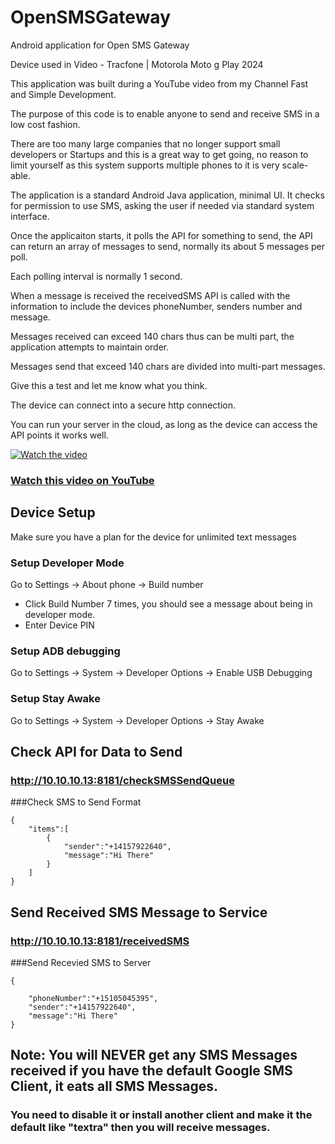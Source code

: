 # OpenSMSGateway

Android application for Open SMS Gateway

Device used in Video - Tracfone | Motorola Moto g Play 2024

This application was built during a YouTube video from my Channel Fast and Simple Development.

The purpose of this code is to enable anyone to send and receive SMS in a low cost fashion.

There are too many large companies that no longer support small developers or Startups and this is a great way to get going, no reason to limit yourself as this system supports multiple phones to it is very scale-able.

The application is a standard Android Java application, minimal UI. It checks for permission to use SMS, asking the user if needed via standard system interface.

Once the applicaiton starts, it polls the API for something to send, the API can return an array of messages to send, normally its about 5 messages per poll.

Each polling interval is normally 1 second.

When a message is received the receivedSMS API is called with the information to include the devices phoneNumber, senders number and message.

Messages received can exceed 140 chars thus can be multi part, the application attempts to maintain order.

Messages send that exceed 140 chars are divided into multi-part messages.

Give this a test and let me know what you think.

The device can connect into a secure http connection.

You can run your server in the cloud, as long as the device can access the API points it works well.

[![Watch the video](https://img.youtube.com/vi/8GJlIzKESlA/maxresdefault.jpg)](https://youtu.be/8GJlIzKESlA)

### [Watch this video on YouTube](https://youtu.be/8GJlIzKESlA)

## Device Setup

Make sure you have a plan for the device for unlimited text messages

### Setup Developer Mode

Go to Settings -> About phone -> Build number

- Click Build Number 7 times, you should see a message about being in developer mode.
- Enter Device PIN

### Setup ADB debugging

Go to Settings -> System -> Developer Options -> Enable USB Debugging

### Setup Stay Awake

Go to Settings -> System -> Developer Options -> Stay Awake

## Check API for Data to Send

### http://10.10.10.13:8181/checkSMSSendQueue

###Check SMS to Send Format

```
{
    "items":[
        {
            "sender":"+14157922640",
            "message":"Hi There"
        }
    ]
}
```

## Send Received SMS Message to Service

### http://10.10.10.13:8181/receivedSMS

###Send Recevied SMS to Server

```
{

    "phoneNumber":"+15105045395",
    "sender":"+14157922640",
    "message":"Hi There"
}
```

## Note: You will NEVER get any SMS Messages received if you have the default Google SMS Client, it eats all SMS Messages.

### You need to disable it or install another client and make it the default like "textra" then you will receive messages.
